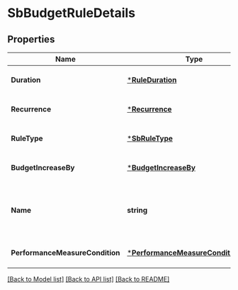 # SbBudgetRuleDetails

## Properties
Name | Type | Description | Notes
------------ | ------------- | ------------- | -------------
**Duration** | [***RuleDuration**](RuleDuration.md) |  | [optional] [default to null]
**Recurrence** | [***Recurrence**](Recurrence.md) |  | [optional] [default to null]
**RuleType** | [***SbRuleType**](SBRuleType.md) |  | [optional] [default to null]
**BudgetIncreaseBy** | [***BudgetIncreaseBy**](budgetIncreaseBy.md) |  | [optional] [default to null]
**Name** | **string** | The budget rule name. Required to be unique within a campaign. | [optional] [default to null]
**PerformanceMeasureCondition** | [***PerformanceMeasureConditionForSb**](PerformanceMeasureConditionForSB.md) |  | [optional] [default to null]

[[Back to Model list]](../README.md#documentation-for-models) [[Back to API list]](../README.md#documentation-for-api-endpoints) [[Back to README]](../README.md)

